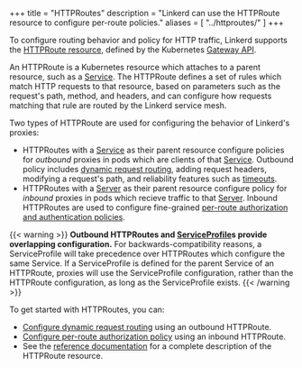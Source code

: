 +++
title = "HTTPRoutes"
description = "Linkerd can use the HTTPRoute resource to configure per-route policies."
aliases = [
  "../httproutes/"
]
+++

To configure routing behavior and policy for HTTP traffic, Linkerd supports the
[HTTPRoute resource], defined by the Kubernetes [Gateway API].

An HTTPRoute is a Kubernetes resource which attaches to a parent resource, such
as a [Service]. The HTTPRoute defines a set of rules which match HTTP requests
to that resource, based on parameters such as the request's path, method, and
headers, and can configure how requests matching that rule are routed by the
Linkerd service mesh.

Two types of HTTPRoute are used for configuring the behavior of Linkerd's
proxies:

- HTTPRoutes with a [Service] as their parent resource configure policies for
  _outbound_ proxies in pods which are clients of that [Service]. Outbound
  policy includes [dynamic request routing][dyn-routing], adding request
  headers, modifying a request's path, and reliability features such as
  [timeouts].
- HTTPRoutes with a [Server] as their parent resource configure policy for
  _inbound_ proxies in pods which recieve traffic to that [Server]. Inbound
  HTTPRoutes are used to configure fine-grained [per-route authorization and
  authentication policies][auth-policy].

{{< warning >}}
**Outbound HTTPRoutes and [ServiceProfile](../service-profiles/)s provide
overlapping configuration.** For backwards-compatibility reasons, a
ServiceProfile will take precedence over HTTPRoutes which configure the same
Service. If a ServiceProfile is defined for the parent Service of an HTTPRoute,
proxies will use the ServiceProfile configuration, rather than the HTTPRoute
configuration, as long as the ServiceProfile
exists.
{{< /warning >}}

To get started with HTTPRoutes, you can:

<!-- TODO(eliza): add this link once the timeout doc discusses HTTPRoutes...
- [Configure timeouts][timeouts] using an outbound HTTPRoute.
-->
<!-- TODO(eliza): add this link once the fault injection doc discusses
  HTTPRoutes...
- [Configure fault injection](../../tasks/fault-injection/) using an outbound
  HTTPRoute.
-->

- [Configure dynamic request routing][dyn-routing] using an outbound HTTPRoute.
- [Configure per-route authorization policy][auth-policy] using an inbound
  HTTPRoute.
- See the [reference documentation](../../reference/httproute/) for a complete
  description of the HTTPRoute resource.

[HTTPRoute resource]: https://gateway-api.sigs.k8s.io/api-types/httproute/
[Gateway API]: https://gateway-api.sigs.k8s.io/
[Service]: https://kubernetes.io/docs/concepts/services-networking/service/
[Server]: ../../reference/authorization-policy/#server
[auth-policy]: ../../tasks/configuring-per-route-policy/
[dyn-routing]:../../tasks/configuring-dynamic-request-routing/
[timeouts]: ../../tasks/configuring-dynamic-request-routing/
